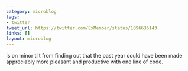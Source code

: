 ```yaml
---
category: microblog
tags:
- twitter
tweet_url: https://twitter.com/ExMember/status/1096635143
links: []
layout: microblog
---
```

is on minor tilt from finding out that the past year could have been made appreciably more pleasant and productive with one line of code.
